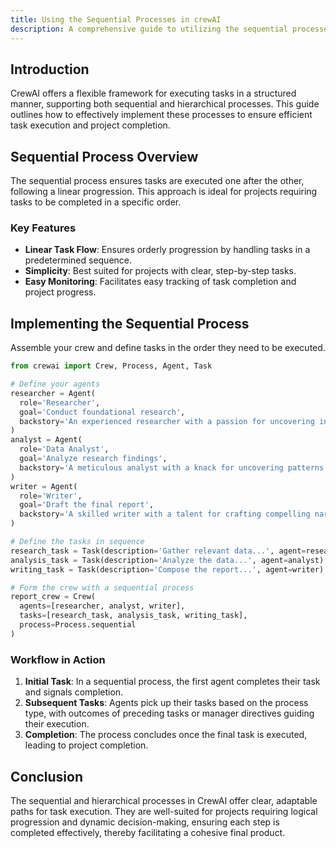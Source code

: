 ```yaml
---
title: Using the Sequential Processes in crewAI
description: A comprehensive guide to utilizing the sequential processes for task execution in crewAI projects.
---
```


## Introduction
CrewAI offers a flexible framework for executing tasks in a structured manner, supporting both sequential and hierarchical processes. This guide outlines how to effectively implement these processes to ensure efficient task execution and project completion.

## Sequential Process Overview
The sequential process ensures tasks are executed one after the other, following a linear progression. This approach is ideal for projects requiring tasks to be completed in a specific order.

### Key Features
- **Linear Task Flow**: Ensures orderly progression by handling tasks in a predetermined sequence.
- **Simplicity**: Best suited for projects with clear, step-by-step tasks.
- **Easy Monitoring**: Facilitates easy tracking of task completion and project progress.
## Implementing the Sequential Process
Assemble your crew and define tasks in the order they need to be executed.

```python
from crewai import Crew, Process, Agent, Task

# Define your agents
researcher = Agent(
  role='Researcher',
  goal='Conduct foundational research',
  backstory='An experienced researcher with a passion for uncovering insights'
)
analyst = Agent(
  role='Data Analyst',
  goal='Analyze research findings',
  backstory='A meticulous analyst with a knack for uncovering patterns'
)
writer = Agent(
  role='Writer',
  goal='Draft the final report',
  backstory='A skilled writer with a talent for crafting compelling narratives'
)

# Define the tasks in sequence
research_task = Task(description='Gather relevant data...', agent=researcher)
analysis_task = Task(description='Analyze the data...', agent=analyst)
writing_task = Task(description='Compose the report...', agent=writer)

# Form the crew with a sequential process
report_crew = Crew(
  agents=[researcher, analyst, writer],
  tasks=[research_task, analysis_task, writing_task],
  process=Process.sequential
)
```

### Workflow in Action
1. **Initial Task**: In a sequential process, the first agent completes their task and signals completion.
2. **Subsequent Tasks**: Agents pick up their tasks based on the process type, with outcomes of preceding tasks or manager directives guiding their execution.
3. **Completion**: The process concludes once the final task is executed, leading to project completion.

## Conclusion
The sequential and hierarchical processes in CrewAI offer clear, adaptable paths for task execution. They are well-suited for projects requiring logical progression and dynamic decision-making, ensuring each step is completed effectively, thereby facilitating a cohesive final product.